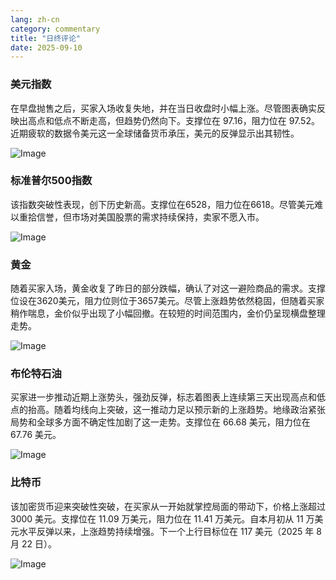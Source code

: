 ```yaml
---
lang: zh-cn
category: commentary
title: "日终评论"
date: 2025-09-10
---
```


### 美元指数

在早盘抛售之后，买家入场收复失地，并在当日收盘时小幅上涨。尽管图表确实反映出高点和低点不断走高，但趋势仍然向下。支撑位在 97.16，阻力位在 97.52。近期疲软的数据令美元这一全球储备货币承压，美元的反弹显示出其韧性。

![Image](https://markleighedu.github.io/img/Sep-2025/10-Sep-2025/usdindex.jpg)

### 标准普尔500指数

该指数突破性表现，创下历史新高。支撑位在6528，阻力位在6618。尽管美元难以重拾信誉，但市场对美国股票的需求持续保持，卖家不愿入市。

![Image](https://markleighedu.github.io/img/Sep-2025/10-Sep-2025/sp500.jpg)

### 黄金

随着买家入场，黄金收复了昨日的部分跌幅，确认了对这一避险商品的需求。支撑位设在3620美元，阻力位则位于3657美元。尽管上涨趋势依然稳固，但随着买家稍作喘息，金价似乎出现了小幅回撤。在较短的时间范围内，金价仍呈现横盘整理走势。

![Image](https://markleighedu.github.io/img/Sep-2025/10-Sep-2025/gold.jpg)

### 布伦特石油

买家进一步推动近期上涨势头，强劲反弹，标志着图表上连续第三天出现高点和低点的抬高。随着均线向上突破，这一推动力足以预示新的上涨趋势。地缘政治紧张局势和全球多方面不确定性加剧了这一走势。支撑位在 66.68 美元，阻力位在 67.76 美元。

![Image](https://markleighedu.github.io/img/Sep-2025/10-Sep-2025/brentoil.jpg)

### 比特币

该加密货币迎来突破性突破，在买家从一开始就掌控局面的带动下，价格上涨超过 3000 美元。支撑位在 11.09 万美元，阻力位在 11.41 万美元。自本月初从 11 万美元水平反弹以来，上涨趋势持续增强。下一个上行目标位在 117 美元（2025 年 8 月 22 日）。

![Image](https://markleighedu.github.io/img/Sep-2025/10-Sep-2025/bitcoin.jpg)

